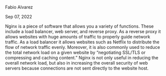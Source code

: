 Fabio Alvarez 	

Sep 07, 2022

Nginx is a piece of software that allows you a variety of functions. These include a load balancer, web server, and reverse proxy. As a reverse proxy it allows websites with huge amounts of traffic to properly guide network traffic. As a load balancer it allows websites such as Netflix to distribute the flow of network traffic evenly. Moreover, it is also commonly used to reduce the total network load on a given website by “negotiating SSL/TLS or compressing and caching content.” Nginx is not only useful in reducing the overall network load, but also in increasing the overall security of web servers because connections are not sent directly to the website host.
